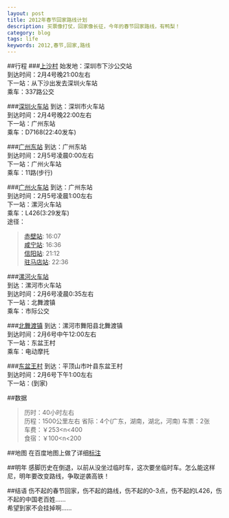 ```yaml
---
layout: post
title: 2012年春节回家路线计划
description: 买票像打仗，回家像长征，今年的春节回家路线，有鸭梨！
category: blog
tags: life
keywords: 2012,春节,回家,路线
---
```


##行程
###[上沙村](http://j.map.baidu.com/yypTh)
始发地：深圳市下沙公交站  
到达时间：2月4号晚21:00左右  
下一站：从下沙出发去深圳火车站    
乘车：337路公交  

###[深圳火车站](http://j.map.baidu.com/pbpTh)
到达：深圳市火车站  
到达时间：2月4号晚22:00左右  
下一站：广州东站  
乘车：D7168(22:40发车)  

###[广州东站](http://j.map.baidu.com/1npTh)
到达：广州东站  
到达时间：2月5号凌晨0:00左右  
下一站：广州火车站  
乘车：11路(步行)  

###[广州火车站](http://j.map.baidu.com/dfpTh)
到达：广州东站  
到达时间：2月5号凌晨1:00左右  
下一站：漯河火车站  
乘车：L426(3:29发车)  
途径：
>[赤壁站](http://j.map.baidu.com/iFoTh): 16:07  
[咸宁站](http://j.map.baidu.com/FPoTh): 16:36  
[信阳站](http://j.map.baidu.com/FPoTh): 21:12  
[驻马店站](http://j.map.baidu.com/vg6Th): 22:36

###[漯河火车站](http://j.map.baidu.com/176Th)  
到达：漯河市火车站  
到达时间：2月6号凌晨0:35左右  
下一站：北舞渡镇  
乘车：市际公交

###[北舞渡镇](http://j.map.baidu.com/6r6Th)
到达：漯河市舞阳县北舞渡镇  
到达时间：2月6号中午12:00左右  
下一站：东盆王村  
乘车：电动摩托

###[东盆王村](http://j.map.baidu.com/ys6Th)
到达：平顶山市叶县东盆王村  
到达时间：2月6号下午1:00左右  
下一站：(到家)


##数据
>历时：40小时左右  
历程：1500公里左右
省际：4个(广东，湖南，湖北，河南)
车票：2张  
车费：￥253<n<400  
食宿：￥100<n<200


##地图
在百度地图上做了详细[标注](http://j.map.baidu.com/ML6Th)

##明年
感脚历史在倒退，以前从没坐过临时车，这次要坐临时车。怎么能这样尼，明年要改变路线，争取逆袭高铁！

##结语
伤不起的春节回家，伤不起的路线，伤不起的0-3点，伤不起的L426，伤不起的中国老百姓……  
希望到家不会挂掉啊……